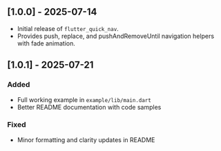 ## [1.0.0] - 2025-07-14

- Initial release of `flutter_quick_nav`.
- Provides push, replace, and pushAndRemoveUntil navigation helpers with fade animation.

## [1.0.1] - 2025-07-21
### Added
- Full working example in `example/lib/main.dart`
- Better README documentation with code samples

### Fixed
- Minor formatting and clarity updates in README
